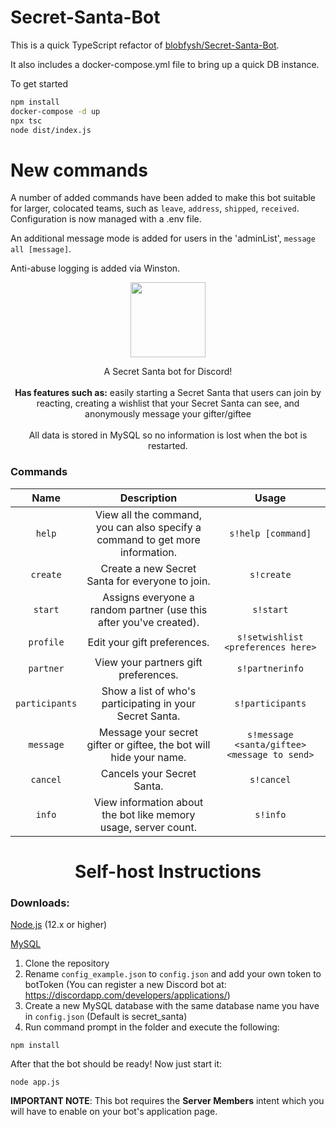 # Secret-Santa-Bot

This is a quick TypeScript refactor of [blobfysh/Secret-Santa-Bot](https://github.com/blobfysh/Secret-Santa-Bot).

It also includes a docker-compose.yml file to bring up a quick DB instance.

To get started

```bash
npm install
docker-compose -d up
npx tsc
node dist/index.js
```

# New commands

A number of added commands have been added to make this bot suitable for larger, colocated teams, such as `leave`, `address`, `shipped`, `received`.  Configuration is now managed with a .env file.

An additional message mode is added for users in the 'adminList', `message all [message]`.

Anti-abuse logging is added via Winston.

<p align="center">
  <img width="120" height="120" src="https://emojipedia-us.s3.dualstack.us-west-1.amazonaws.com/thumbs/120/microsoft/209/father-christmas_1f385.png">
</p>
<p align="center">A Secret Santa bot for Discord!<br><br>
<b align="center">Has features such as:</b> easily starting a Secret Santa that users can join by reacting, creating a wishlist that your Secret Santa can see, and anonymously message your gifter/giftee
<br><br>All data is stored in MySQL so no information is lost when the bot is restarted.
</p>

<h3>Commands</h3>

|      Name      |                                  Description                                  |                     Usage                     |
| :------------: | :---------------------------------------------------------------------------: | :-------------------------------------------: |
|     `help`     | View all the command, you can also specify a command to get more information. |              `s!help [command]`               |
|    `create`    |                Create a new Secret Santa for everyone to join.                |                  `s!create`                   |
|    `start`     |      Assigns everyone a random partner (use this after you've created).       |                   `s!start`                   |
| `profile`  |                          Edit your gift preferences.                          |      `s!setwishlist <preferences here>`       |
| `partner`  |                     View your partners gift preferences.                      |                `s!partnerinfo`                |
| `participants` |           Show a list of who's participating in your Secret Santa.            |               `s!participants`                |
|   `message`    |      Message your secret gifter or giftee, the bot will hide your name.       | `s!message <santa/giftee> <message to send>` |
|    `cancel`    |                          Cancels your Secret Santa.                           |                  `s!cancel`                   |
|     `info`     |        View information about the bot like memory usage, server count.        |                   `s!info`                    |

<h1 align="center">Self-host Instructions</h1>

### Downloads:

[Node.js](https://nodejs.org/en/download/) (12.x or higher)

[MySQL](https://dev.mysql.com/downloads/installer/)

1. Clone the repository
2. Rename `config_example.json` to `config.json` and add your own token to botToken (You can register a new Discord bot at: https://discordapp.com/developers/applications/)
3. Create a new MySQL database with the same database name you have in `config.json` (Default is secret_santa)
4. Run command prompt in the folder and execute the following:

```shell
npm install
```

After that the bot should be ready! Now just start it:

```shell
node app.js
```

**IMPORTANT NOTE**: This bot requires the **Server Members** intent which you will have to enable on your bot's application page.
